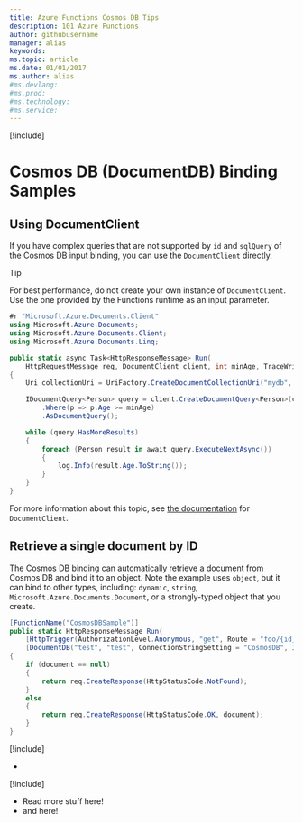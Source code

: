```yaml
---
title: Azure Functions Cosmos DB Tips
description: 101 Azure Functions
author: githubusername
manager: alias
keywords: 
ms.topic: article
ms.date: 01/01/2017
ms.author: alias
#ms.devlang: 
#ms.prod:
#ms.technology:
#ms.service:
---
```


[!include[](~/includes/header.md)]
# Cosmos DB (DocumentDB) Binding Samples

## Using DocumentClient

If you have complex queries that are not supported by `id` and `sqlQuery` of the Cosmos DB input binding, you can use the `DocumentClient` directly.

> [!TIP]
> For best performance, do not create your own instance of `DocumentClient`. Use the one provided by the Functions runtime as an input parameter.

```csharp
#r "Microsoft.Azure.Documents.Client"
using Microsoft.Azure.Documents;
using Microsoft.Azure.Documents.Client;
using Microsoft.Azure.Documents.Linq;

public static async Task<HttpResponseMessage> Run(
    HttpRequestMessage req, DocumentClient client, int minAge, TraceWriter log)
{
    Uri collectionUri = UriFactory.CreateDocumentCollectionUri("mydb", "mycollection");

    IDocumentQuery<Person> query = client.CreateDocumentQuery<Person>(collectionUri)
        .Where(p => p.Age >= minAge)
        .AsDocumentQuery();

    while (query.HasMoreResults)  
    {
        foreach (Person result in await query.ExecuteNextAsync())
        {
            log.Info(result.Age.ToString());
        }
    }
}
```

For more information about this topic, see [the documentation](https://msdn.microsoft.com/library/azure/microsoft.azure.documents.client.documentclient.aspx) for `DocumentClient`.

## Retrieve a single document by ID

The Cosmos DB binding can automatically retrieve a document from Cosmos DB and bind it to an object. Note the example uses `object`, but it can bind to other types, including: `dynamic`, `string`, `Microsoft.Azure.Documents.Document`, or a strongly-typed object that you create.

```csharp
[FunctionName("CosmosDBSample")]
public static HttpResponseMessage Run(
    [HttpTrigger(AuthorizationLevel.Anonymous, "get", Route = "foo/{id}")] HttpRequestMessage req,
    [DocumentDB("test", "test", ConnectionStringSetting = "CosmosDB", Id = "{id}")] Document document)
{
    if (document == null)
    {
        return req.CreateResponse(HttpStatusCode.NotFound);
    }
    else
    {
        return req.CreateResponse(HttpStatusCode.OK, document);
    }
}
```

[!include[](../includes/takeaways-heading.md)]

- 

[!include[](../includes/read-more-heading.md)]

- Read more stuff here!
- and here!
